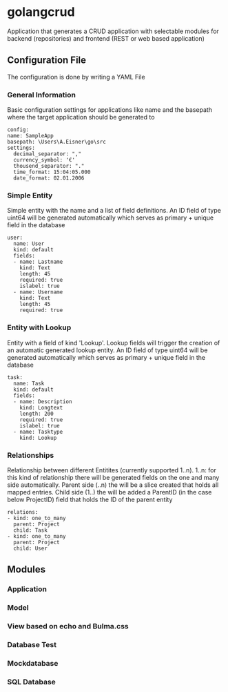 # golangcrud
Application that generates a CRUD application with selectable modules for backend (repositories) and frontend (REST or web based application)

## Configuration File
The configuration is done by writing a YAML File

### General Information
Basic configuration settings for applications like name and the basepath where the target application should be generated to

    config:
	name: SampleApp
	basepath: \Users\A.Eisner\go\src
	settings:
	  decimal_separator: ","
	  currency_symbol: '€'
	  thousend_separator: "."
	  time_format: 15:04:05.000
	  date_format: 02.01.2006

### Simple Entity
Simple entity with the name and a list of field definitions. An ID field of type uint64 will be generated automatically which serves as primary + unique field in the database

	user:
	  name: User
	  kind: default
	  fields:
	  - name: Lastname
	    kind: Text
	    length: 45
	    required: true
	    islabel: true
	  - name: Username
	    kind: Text
	    length: 45
	    required: true

### Entity with Lookup
Entity with a field of kind 'Lookup'. Lookup fields will trigger the creation of an automatic generated lookup entity. 
An ID field of type uint64 will be generated automatically which serves as primary + unique field in the database

	task:
	  name: Task
	  kind: default
	  fields:
	  - name: Description
	    kind: Longtext
	    length: 200
	    required: true
	    islabel: true
	  - name: Tasktype
	    kind: Lookup

### Relationships
Relationship between different Entitites (currently supported 1..n). 
1..n: for this kind of relationship there will be generated fields on the one and many side automatically. 
Parent side (..n) the will be a slice created that holds all mapped entries. 
Child side (1..) the will be added a ParentID (in the case below ProjectID) field that holds the ID of the parent entity

	relations:
	- kind: one_to_many
	  parent: Project
	  child: Task
	- kind: one_to_many
	  parent: Project
	  child: User

## Modules

### Application

### Model

### View based on echo and Bulma.css

### Database Test

### Mockdatabase

### SQL Database

